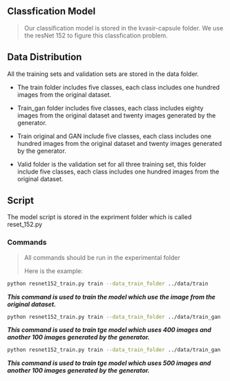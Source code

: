 ## Classfication Model

> Our classification model is stored in the kvasir-capsule folder. We use the resNet 152 to figure this classfication problem.



## Data Distribution

All the training sets and validation sets are stored in the data folder. 

- The train folder includes five classes, each class includes one hundred images from the original dataset.

- Train_gan folder includes five classes, each class includes eighty images from the original dataset and twenty images generated by the generator.

- Train original and GAN include five classes, each class includes one hundred images from the original dataset and twenty images generated by the generator.
- Valid folder is the validation set for all three training set, this folder include five classes, each class includes one hundred images from the original dataset.



## Script

The model script is stored in the expriment folder which is called reset_152.py



### Commands

> All commands should be run in the experimental folder
>
> Here is the example:
>
> 

~~~bash
python resnet152_train.py train --data_train_folder ../data/train
~~~

***This command is used to train the model which use the image from the original dataset.***



~~~bash
python resnet152_train.py train --data_train_folder ../data/train_gan
~~~

***This command is used to train tge model which uses 400 images and another 100 images generated by the generator.***



~~~bash
python resnet152_train.py train --data_train_folder ../data/train_gan
~~~

***This command is used to train tge model which uses 500 images and another 100 images generated by the generator.***



